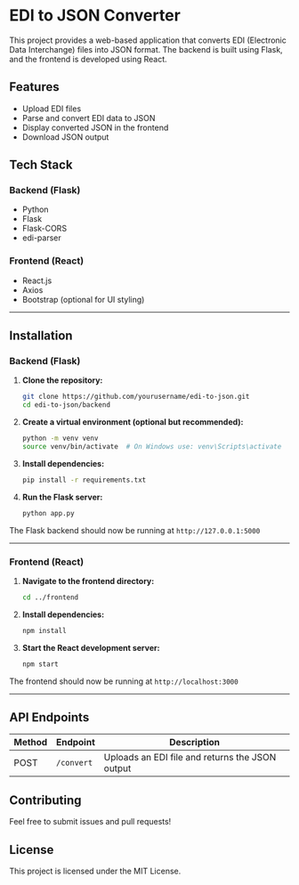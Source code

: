# EDI to JSON Converter

This project provides a web-based application that converts EDI (Electronic Data Interchange) files into JSON format. The backend is built using Flask, and the frontend is developed using React.

## Features
- Upload EDI files
- Parse and convert EDI data to JSON
- Display converted JSON in the frontend
- Download JSON output

## Tech Stack
### Backend (Flask)
- Python
- Flask
- Flask-CORS
- edi-parser

### Frontend (React)
- React.js
- Axios
- Bootstrap (optional for UI styling)

---

## Installation

### Backend (Flask)
1. **Clone the repository:**
   ```bash
   git clone https://github.com/yourusername/edi-to-json.git
   cd edi-to-json/backend
   ```

2. **Create a virtual environment (optional but recommended):**
   ```bash
   python -m venv venv
   source venv/bin/activate  # On Windows use: venv\Scripts\activate
   ```

3. **Install dependencies:**
   ```bash
   pip install -r requirements.txt
   ```

4. **Run the Flask server:**
   ```bash
   python app.py
   ```

The Flask backend should now be running at `http://127.0.0.1:5000`

---

### Frontend (React)
1. **Navigate to the frontend directory:**
   ```bash
   cd ../frontend
   ```

2. **Install dependencies:**
   ```bash
   npm install
   ```

3. **Start the React development server:**
   ```bash
   npm start
   ```

The frontend should now be running at `http://localhost:3000`

---

## API Endpoints
| Method | Endpoint | Description |
|--------|---------|-------------|
| POST   | `/convert` | Uploads an EDI file and returns the JSON output |

## Contributing
Feel free to submit issues and pull requests!

## License
This project is licensed under the MIT License.



